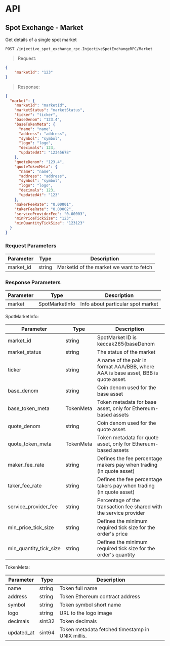 # API
## Spot Exchange - Market

Get details of a single spot market

`POST /injective_spot_exchange_rpc.InjectiveSpotExchangeRPC/Market`

> Request: 

```json
{
	"marketId": "123"
}
```

> Response:

```json
{
  "market": {
    "marketId": "marketId",
    "marketStatus": "marketStatus",
    "ticker": "ticker",
    "baseDenom": "123.4",
    "baseTokenMeta": {
      "name": "name",
      "address": "address",
      "symbol": "symbol",
      "logo": "logo",
      "decimals": 123,
      "updatedAt": "12345678"
    },
    "quoteDenom": "123.4",
    "quoteTokenMeta": {
      "name": "name",
      "address": "address",
      "symbol": "symbol",
      "logo": "logo",
      "decimals": 123,
      "updatedAt": "123"
    },
    "makerFeeRate": "0.00001",
    "takerFeeRate": "0.00002",
    "serviceProviderFee": "0.00003",
    "minPriceTickSize": "123",
    "minQuantityTickSize": "123123"
  }
}
```

### Request Parameters

Parameter | Type  | Description
--------- | -------  | -----------
market_id | string | MarketId of the market we want to fetch

### Response Parameters

Parameter | Type  | Description
--------- | -------  | -----------
market | SpotMarketInfo  | Info about particular spot market

SpotMarketInfo:

Parameter | Type  | Description
--------- | -------  | -----------
market_id | string  | SpotMarket ID is keccak265(baseDenom || quoteDenom)
market_status | string | The status of the market
ticker | string | A name of the pair in format AAA/BBB, where AAA is base asset, BBB is quote asset.
base_denom | string | Coin denom used for the base asset
base_token_meta | TokenMeta | Token metadata for base asset, only for Ethereum-based assets 
quote_denom | string | Coin denom used for the quote asset. 
quote_token_meta | TokenMeta | Token metadata for quote asset, only for Ethereum-based assets 
maker_fee_rate | string | Defines the fee percentage makers pay when trading (in quote asset) 
taker_fee_rate | string | Defines the fee percentage takers pay when trading (in quote asset) 
service_provider_fee | string | Percentage of the transaction fee shared with the service provider 
min_price_tick_size | string | Defines the minimum required tick size for the order's price 
min_quantity_tick_size | string | Defines the minimum required tick size for the order's quantity 

TokenMeta:

Parameter | Type  | Description
--------- | -------  | -----------
name | string | Token full name
address | string | Token Ethereum contract address 
symbol | string | Token symbol short name 
logo | string | URL to the logo image 
decimals | sint32 | Token decimals 
updated_at | sint64 | Token metadata fetched timestamp in UNIX millis. 
